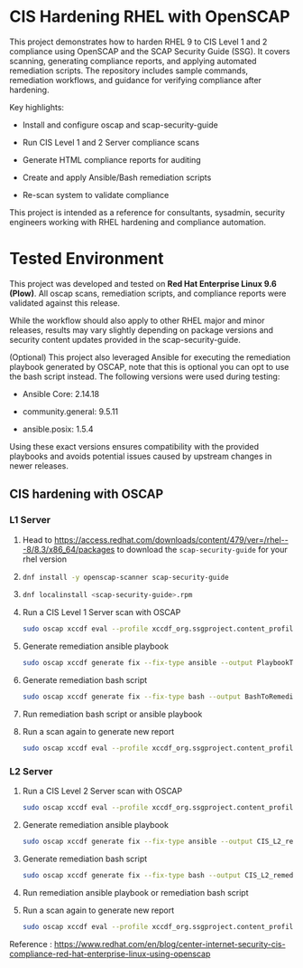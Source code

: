 # CIS Hardening RHEL with OpenSCAP

This project demonstrates how to harden RHEL 9 to CIS Level 1 and 2 compliance using OpenSCAP and the SCAP Security Guide (SSG). It covers scanning, generating compliance reports, and applying automated remediation scripts. The repository includes sample commands, remediation workflows, and guidance for verifying compliance after hardening.

Key highlights:

- Install and configure oscap and scap-security-guide

- Run CIS Level 1 and 2 Server compliance scans

- Generate HTML compliance reports for auditing

- Create and apply Ansible/Bash remediation scripts

- Re-scan system to validate compliance

This project is intended as a reference for consultants, sysadmin, security engineers working with RHEL hardening and compliance automation.

# Tested Environment

This project was developed and tested on **Red Hat Enterprise Linux 9.6 (Plow)**.
All oscap scans, remediation scripts, and compliance reports were validated against this release.

While the workflow should also apply to other RHEL major and minor releases, results may vary slightly depending on package versions and security content updates provided in the scap-security-guide.

(Optional) This project also leveraged Ansible for executing the remediation playbook generated by OSCAP, note that this is optional you can opt to use the bash script instead. The following versions were used during testing:

- Ansible Core: 2.14.18

- community.general: 9.5.11

- ansible.posix: 1.5.4

Using these exact versions ensures compatibility with the provided playbooks and avoids potential issues caused by upstream changes in newer releases.

## CIS hardening with OSCAP 

### L1 Server
1. Head to https://access.redhat.com/downloads/content/479/ver=/rhel---8/8.3/x86_64/packages to download the `scap-security-guide` for your rhel version
   
2. ```bash
   dnf install -y openscap-scanner scap-security-guide
   ```
   
3. ```bash
   dnf localinstall <scap-security-guide>.rpm
   ```
   
4. Run a CIS Level 1 Server scan with OSCAP
   ```bash
   sudo oscap xccdf eval --profile xccdf_org.ssgproject.content_profile_cis_server_l1 --results /root/cis-l1-scan-results-before.xml --report /root/cis-l1-report-before.html /usr/share/xml/scap/ssg/content/ssg-rhel9-ds.xml
   ```
   
5. Generate remediation ansible playbook
   ```bash
   sudo oscap xccdf generate fix --fix-type ansible --output PlaybookToRemediate.yml --result-id "" cis-l1-scan-results-before.xml`
   ```
    
6. Generate remediation bash script
   ```bash
   sudo oscap xccdf generate fix --fix-type bash --output BashToRemediate.sh --result-id "" cis-l1-scan-results-before.xml
   ```

7. Run remediation bash script or ansible playbook
   
8. Run a scan again to generate new report
   ```bash
   sudo oscap xccdf eval --profile xccdf_org.ssgproject.content_profile_cis_server_l1 --results /root/cis-l1-scan-results-after.xml --report /root/cis-l1-report-after.html /usr/share/xml/scap/ssg/content/ssg-rhel9-ds.xml
   ```

### L2 Server

1. Run a CIS Level 2 Server scan with OSCAP
   ```bash
   sudo oscap xccdf eval --profile xccdf_org.ssgproject.content_profile_cis --results /root/cis-l2-scan-results-before.xml --report /root/cis-l2-report-before.html /usr/share/xml/scap/ssg/content/ssg-rhel9-ds.xml
   ```
   
2. Generate remediation ansible playbook
   ```bash
   sudo oscap xccdf generate fix --fix-type ansible --output CIS_L2_remediate.yml --result-id "" cis-l2-scan-results-before.xml
   ```
   
3. Generate remediation bash script
   ```bash
   sudo oscap xccdf generate fix --fix-type bash --output CIS_L2_remediate.sh --result-id "" cis-l2-scan-results-before.xml
   ```

4. Run remediation ansible playbook or remediation bash script

5. Run a scan again to generate new report
   ```bash
   sudo oscap xccdf eval --profile xccdf_org.ssgproject.content_profile_cis --results /root/cis-l2-scan-results-after.xml --report /root/cis-l2-report-after.html /usr/share/xml/scap/ssg/content/ssg-rhel9-ds.xml
   ```
   
Reference : https://www.redhat.com/en/blog/center-internet-security-cis-compliance-red-hat-enterprise-linux-using-openscap


